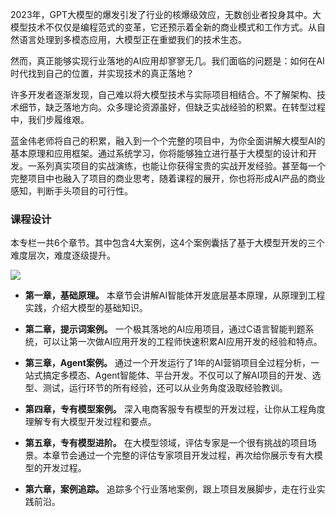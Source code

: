 2023年，GPT大模型的爆发引发了行业的核爆级效应，无数创业者投身其中。大模型技术不仅仅是编程范式的变革，它还预示着全新的商业模式和工作方式。从自然语言处理到多模态应用，大模型正在重塑我们的技术生态。

然而，真正能够实现行业落地的AI应用却寥寥无几。我们面临的问题是：如何在AI时代找到自己的位置，并实现技术的真正落地？

许多开发者逐渐发现，自己难以将大模型技术与实际项目相结合。不了解架构、技术细节，缺乏落地方向。众多理论资源虽好，但缺乏实战经验的积累。在转型过程中，我们步履维艰。

蓝金伟老师将自己的积累，融入到一个个完整的项目中，为你全面讲解大模型AI的基本原理和应用框架。通过系统学习，你将能够独立进行基于大模型的设计和开发。一系列真实项目的实战演练，也能让你获得宝贵的实战开发经验。甚至每一个完整项目中也融入了项目的商业思考，随着课程的展开，你也将形成AI产品的商业感知，判断手头项目的可行性。

### 课程设计

本专栏一共6个章节。其中包含4大案例，这4个案例囊括了基于大模型开发的三个难度层次，难度逐级提升。

![](https://static001.geekbang.org/resource/image/8c/fd/8c4a403f64ac7aae8c078ab5792efffd.png?wh=4672x2584)

- **第一章，基础原理。** 本章节会讲解AI智能体开发底层基本原理，从原理到工程实践，介绍大模型的基础知识。

- **第二章，提示词案例。** 一个极其落地的AI应用项目，通过C语言智能判题系统，可以让第一次做AI应用开发的工程师快速积累AI应用开发的经验和特点。

- **第三章，Agent案例。** 通过一个开发运行了1年的AI营销项目全过程分析，一站式搞定多模态、Agent智能体、平台开发。不仅可以了解AI项目的开发、选型、测试，运行环节的所有经验，还可以从业务角度汲取经验教训。

- **第四章，专有模型案例。** 深入电商客服专有模型的开发过程，让你从工程角度理解专有大模型开发过程和要点。

- **第五章，专有模型进阶。** 在大模型领域，评估专家是一个很有挑战的项目场景。本章节会通过一个完整的评估专家项目开发过程，再次给你展示专有大模型的开发过程。

- **第六章，案例追踪。** 追踪多个行业落地案例，跟上项目发展脚步，走在行业实践前沿。